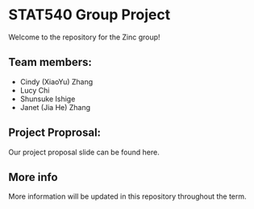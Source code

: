 # STAT540 Group Project
Welcome to the repository for the Zinc group! 

## Team members: 

- Cindy (XiaoYu) Zhang
- Lucy Chi
- Shunsuke Ishige
- Janet (Jia He) Zhang

## Project Proprosal:

Our project proposal slide can be found here. 

## More info

More information will be updated in this repository throughout the term. 
